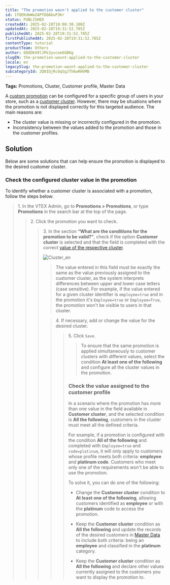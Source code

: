```yaml
---
title: "The promotion wasn't applied to the customer cluster"
id: 1fQEKdmWwIAPfDQAbuP3Kr
status: PUBLISHED
createdAt: 2025-02-28T18:00:30.100Z
updatedAt: 2025-02-28T19:31:52.785Z
publishedAt: 2025-02-28T19:31:52.785Z
firstPublishedAt: 2025-02-28T19:31:52.785Z
contentType: tutorial
productTeam: Others
author: 6DODK49lJPk3yvcoe6GB6g
slugEN: the-promotion-wasnt-applied-to-the-customer-cluster
locale: en
legacySlug: the-promotion-wasnt-applied-to-the-customer-cluster
subcategoryId: 2Q0IQjRcOqSgJTh6wRHVMB
---
```


**Tags:** Promotions, Cluster, Customer profile, Master Data

A [custom promotion](/en/tutorial/creating-promotion-for-a-customer-cluster--tutorials_342) can be configured for a specific group of users in your store, such as a [customer cluster](/en/tutorial/how-can-i-create-cluster-of-customers--frequentlyAskedQuestions_1724). However, there may be situations where the promotion is not displayed correctly for this targeted audience. The main reasons are:

- The cluster value is missing or incorrectly configured in the promotion.
- Inconsistency between the values added to the promotion and those in the customer profiles.

## Solution

Below are some solutions that can help ensure the promotion is displayed to the desired customer cluster.

### Check the configured cluster value in the promotion

To identify whether a customer cluster is associated with a promotion, follow the steps below:

<blockquote><ui>1. In the VTEX Admin, go to <b>Promotions > Promotions</b>, or type <b>Promotions</b> in the search bar at the top of the page.</ui>

<blockquote><ui>2. Click the promotion you want to check.</ui>

<blockquote><ui>3. In the section <b>“What are the conditions for the promotion to be valid?”</b>, check if the option <b>Customer cluster</b> is selected and that the field is completed with the correct <a href="https://help.vtex.com/en/tutorial/creating-promotion-for-a-customer-cluster--tutorials_342#filling-in-the-customer-cluster-field">value of the respective cluster</a>.</ui>

![Cluster_en](https://images.ctfassets.net/alneenqid6w5/1kmG4hIoavKPG1JKkKNKnU/9f5fccae1677bdf9acf69958b3835454/cluster_en.png)  

<blockquote><ui><div class="alert alert-warning">
  The value entered in this field must be exactly the same as the value previously assigned to the customer cluster, as the system interprets differences between upper and lower case letters (case sensitive). For example, if the value entered for a given cluster identifier is <code>employee=true</code> and in the promotion it's <code>Employee=true</code> or <code>Employee=True</code>, the promotion won't be visible to users in that cluster.
</div></blockquote>

<blockquote><ui>4. If necessary, add or change the value for the desired cluster.</ui>

<blockquote><ui>5. Click <code>Save</code>.</ui>

<blockquote><ui><div class="alert alert-info">
  To ensure that the same promotion is applied simultaneously to customer clusters with different values, select the condition <b>At least one of the following</b> and configure all the cluster values in the promotion.
</div></blockquote>

### Check the value assigned to the customer profile

In a scenario where the promotion has more than one value in the field available in __Customer cluster__, and the selected condition is __All the following__, customers in the cluster must meet all the defined criteria.

For example, if a promotion is configured with the condition __All of the following__ and completed with `Employee=true` and `code=platinum`, it will only apply to customers whose profile meets both criteria: __employee__ and __platinum code__. Customers who meet only one of the requirements won't be able to use the promotion.

To solve it, you can do one of the following:

- Change the __Customer cluster__ condition to __At least one of the following__, allowing customers identified as __employee__ or with the __platinum__ code to access the promotion.

- Keep the __Customer cluster__ condition as __All the following__ and update the records of the desired customers in [Master Data](/en/tutorial/master-data--4otjBnR27u4WUIciQsmkAw) to include both criteria: being an __employee__ and classified in the __platinum__ category.

- Keep the __Customer cluster__ condition as __All the following__ and declare other values currently assigned to the customers you want to display the promotion to.
